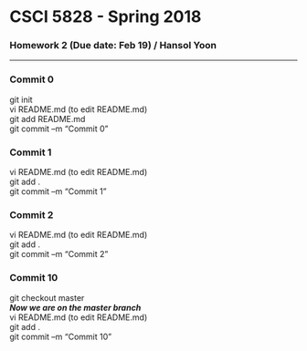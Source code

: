 # CSCI 5828 - Spring 2018

### Homework 2 (Due date: Feb 19) / Hansol Yoon

---

### Commit 0
git init <br>
vi README.md (to edit README.md) <br>
git add README.md <br>
git commit –m “Commit 0” <br>

### Commit 1
vi README.md (to edit README.md) <br>
git add . <br>
git commit –m “Commit 1” <br>

### Commit 2
vi README.md (to edit README.md) <br>
git add . <br>
git commit –m “Commit 2” <br>

### Commit 10
git checkout master <br>
***Now we are on the master branch*** <br>
vi README.md (to edit README.md) <br>
git add . <br>
git commit –m “Commit 10” <br>